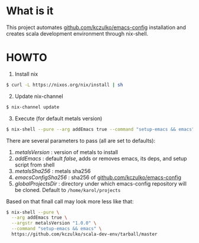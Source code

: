 # What is it

This project automates [github.com/kczulko/emacs-config](github.com/kczulko/emacs-config) installation and creates scala development environment through nix-shell.

# HOWTO

1. Install nix
  ```bash
  $ curl -L https://nixos.org/nix/install | sh
  ```
2. Update nix-channel
  ```bash
  $ nix-channel update
  ```

3. Execute (for default metals version)
  ```bash
  $ nix-shell --pure --arg addEmacs true --command "setup-emacs && emacs" https://github.com/kczulko/scala-dev-env/tarball/master
  ```

There are several parameters to pass (all are set to defaults):

1. _metalsVersion_ : version of metals to install
1. _addEmacs_ : default _false_, adds or removes emacs, its deps, and setup script from shell
1. _metalsSha256_  : metals sha256
1. _emacsConfigSha256_ : sha256 of [github.com/kczulko/emacs-config](github.com/kczulko/emacs-config)
1. _globalProjectsDir_ : directory under which emacs-config repository will be cloned. Default to `/home/karol/projects`

Based on that finall call may look more less like that:

  ```bash
  $ nix-shell --pure \
    --arg addEmacs true \
    --argstr metalsVersion "1.0.0" \
    --command "setup-emacs && emacs" \
    https://github.com/kczulko/scala-dev-env/tarball/master
  ```

